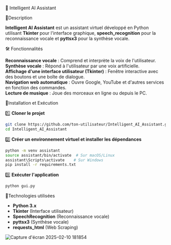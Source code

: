 🤖 Intelligent AI Assistant

📌Description

**Intelligent AI Assistant** est un assistant virtuel développé en Python utilisant **Tkinter** pour l'interface graphique, **speech_recognition** pour la reconnaissance vocale et **pyttsx3** pour la synthèse vocale.

🛠️ Fonctionnalités

**Reconnaissance vocale** : Comprend et interprète la voix de l'utilisateur.  
**Synthèse vocale** : Répond à l'utilisateur par une voix artificielle.  
**Affichage d'une interface utilisateur (Tkinter)** : Fenêtre interactive avec des boutons et une boîte de dialogue.  
**Navigation web automatique** : Ouvre Google, YouTube et d'autres services en fonction des commandes.  
**Lecture de musique** : Joue des morceaux en ligne ou depuis le PC.



📌Installation et Exécution

 1️⃣ **Cloner le projet**
```bash
git clone https://github.com/ton-utilisateur/Intelligent_AI_Assistant.git
cd Intelligent_AI_Assistant
```

2️⃣ **Créer un environnement virtuel et installer les dépendances**
```bash
python -m venv assistant
source assistant/bin/activate  # Sur macOS/Linux
assistant\Scripts\activate    # Sur Windows
pip install -r requirements.txt
```

3️⃣ **Exécuter l'application**
```bash
python gui.py
```

📌Technologies utilisées

- **Python 3.x**
- **Tkinter** (Interface utilisateur)
- **SpeechRecognition** (Reconnaissance vocale)
- **pyttsx3** (Synthèse vocale)
- **requests_html** (Web Scraping)


![Capture d'écran 2025-02-10 181854](https://github.com/user-attachments/assets/a111ceea-0bc5-4b32-a880-43b6878d9c51)

